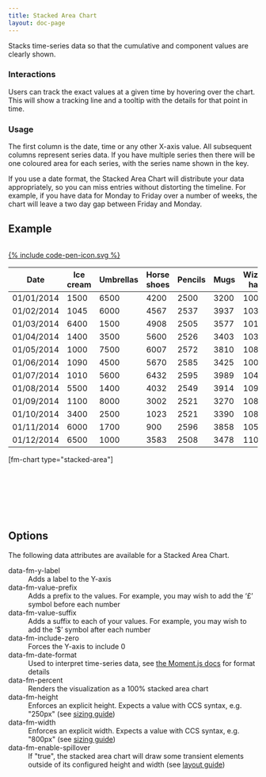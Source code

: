 ```yaml
---
title: Stacked Area Chart
layout: doc-page
---
```


<a id="stacked-area-description"></a>

Stacks time-series data so that the cumulative and component values are clearly shown.

### Interactions

Users can track the exact values at a given time by hovering over the chart. This will show a tracking line and a tooltip with the details for that point in time.

### Usage

The first column is the date, time or any other X-axis value. All subsequent columns represent series data. If you have multiple series then there will be one coloured area for each series, with the series name shown in the key.
 
<span class="tip">If you use a date format, the Stacked Area Chart will distribute your data appropriately, so you can miss entries without distorting the timeline. For example, if you have data for Monday to Friday over a number of weeks, the chart will leave a two day gap between Friday and Monday.</span>

## Example

<pre class="line-numbers" data-src="/code-examples/stacked-area-documentation.html"></pre>
<a href="http://codepen.io/Factmint/pen/VYMKrP" class="codepen-button">
	{% include code-pen-icon.svg %}
</a>

<div id="demo" class="documentation-example-container" style="min-height: 500px; width: 100%;">
<table class="fm-stacked-area" data-fm-y-label="Sales" data-fm-date-format="DD/MM/YYYY" data-fm-value-prefix="£">
	<thead>
		<tr>
			<th>Date</th><th>Ice cream</th><th>Umbrellas</th><th>Horse shoes</th><th>Pencils</th><th>Mugs</th><th>Wizard hats</th><th>Light bulbs</th><th>Fire extinguishers</th><th>Wheelbarrows</th>
		</tr>
	</thead>
	<tbody>
		<tr>
			<td>01/01/2014</td><td>1500</td><td>6500</td><td>4200</td><td>2500</td><td>3200</td><td>100</td><td>300</td><td>200</td><td>400</td>
		</tr><tr>
			<td>01/02/2014</td><td>1045</td><td>6000</td><td>4567</td><td>2537</td><td>3937</td><td>103</td><td>347</td><td>240</td><td>200</td>
		</tr><tr>
			<td>01/03/2014</td><td>6400</td><td>1500</td><td>4908</td><td>2505</td><td>3577</td><td>101</td><td>328</td><td>301</td><td>670</td>
		</tr><tr>
			<td>01/04/2014</td><td>1400</td><td>3500</td><td>5600</td><td>2526</td><td>3403</td><td>103</td><td>327</td><td>340</td><td>700</td>
		</tr><tr>
			<td>01/05/2014</td><td>1000</td><td>7500</td><td>6007</td><td>2572</td><td>3810</td><td>108</td><td>335</td><td>1040</td><td>780</td>
		</tr><tr>
			<td>01/06/2014</td><td>1090</td><td>4500</td><td>5670</td><td>2585</td><td>3425</td><td>100</td><td>361</td><td>2708</td><td>900</td>
		</tr><tr>
			<td>01/07/2014</td><td>1010</td><td>5600</td><td>6432</td><td>2595</td><td>3989</td><td>104</td><td>384</td><td>3500</td><td>1400</td>
		</tr><tr>
			<td>01/08/2014</td><td>5500</td><td>1400</td><td>4032</td><td>2549</td><td>3914</td><td>109</td><td>386</td><td>3100</td><td>1300</td>
		</tr><tr>
			<td>01/09/2014</td><td>1100</td><td>8000</td><td>3002</td><td>2521</td><td>3270</td><td>108</td><td>396</td><td>2503</td><td>1215</td>
		</tr><tr>
			<td>01/10/2014</td><td>3400</td><td>2500</td><td>1023</td><td>2521</td><td>3390</td><td>108</td><td>322</td><td>2190</td><td>900</td>
		</tr><tr>
			<td>01/11/2014</td><td>6000</td><td>1700</td><td>900</td><td>2596</td><td>3858</td><td>105</td><td>355</td><td>760</td><td>403</td>
		</tr><tr>
			<td>01/12/2014</td><td>6500</td><td>1000</td><td>3583</td><td>2508</td><td>3478</td><td>110</td><td>323</td><td>300</td><td>340</td>
		</tr>
	</tbody>
</table>
[fm-chart type="stacked-area"]
</div>

## Options

The following data attributes are available for a Stacked Area Chart.

<dl>
 <dt>data-fm-y-label</dt><dd>Adds a label to the Y-axis</dd>
 <dt>data-fm-value-prefix</dt><dd>Adds a prefix to the values. For example, you may wish to add  the ‘£’ symbol before each number</dd>
 <dt>data-fm-value-suffix</dt><dd>Adds a suffix to each of your values. For example, you may wish to add  the ‘$’ symbol after each number</dd>
 <dt>data-fm-include-zero</dt><dd>Forces the Y-axis to include 0</dd>
 <dt>data-fm-date-format</dt><dd>Used to interpret time-series data, see <a href="http://momentjs.com/docs/#/parsing/string-format/" alt="Parsing documentation for Moment.js">the Moment.js docs</a> for format details</dd>
 <dt>data-fm-percent</dt><dd>Renders the visualization as a 100% stacked area chart</dd>
 <dt>data-fm-height</dt><dd>Enforces an explicit height. Expects a value with CCS syntax, e.g. "250px" (see <a href="/documentation/chart-layout-and-sizing/#size">sizing guide</a>)</dd>
 <dt>data-fm-width</dt><dd>Enforces an explicit width. Expects a value with CCS syntax, e.g. "800px" (see <a href="/documentation/chart-layout-and-sizing/#size">sizing guide</a>)</dd>
 <dt>data-fm-enable-spillover</dt><dd>If "true", the stacked area chart will draw some transient elements outside of its configured height and width (see <a href="/documentation/chart-layout-and-sizing/#spillover">layout guide</a>)</dd>
</dl>
